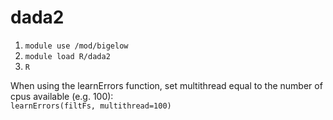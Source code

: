 # dada2

1. `module use /mod/bigelow`
2. `module load R/dada2`
3. `R`

When using the learnErrors function, set multithread equal to the number of cpus available \(e.g. 100\):  
`learnErrors(filtFs, multithread=100)`

